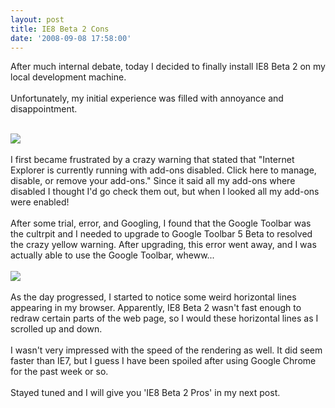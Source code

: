 ```yaml
---
layout: post
title: IE8 Beta 2 Cons
date: '2008-09-08 17:58:00'
---
```


After much internal debate, today I decided to finally install IE8 Beta 2 on my local development machine.<br><br>Unfortunately, my initial experience was filled with annoyance and disappointment.<br><br><div><a href="http://4.bp.blogspot.com/_L6DiZQsfJzs/SMXhF0JN9ZI/AAAAAAAAERE/p-mSOH9pElI/s1600-h/Ie8Error.png" imageanchor="1"><img border="0" src="http://4.bp.blogspot.com/_L6DiZQsfJzs/SMXhF0JN9ZI/AAAAAAAAERE/pf2UhRZRA_g/s400-R/Ie8Error.png"></a></div><br>I first became frustrated by a crazy warning that stated that "Internet Explorer is currently running with add-ons disabled. Click here to manage, disable, or remove your add-ons." Since it said all my add-ons where disabled I thought I'd go check them out, but when I looked all my add-ons were enabled!<br><br>After some trial, error, and Googling, I found that the Google Toolbar was the cultrpit and I needed to upgrade to Google Toolbar 5 Beta to resolved the crazy yellow warning. After upgrading, this error went away, and I was actually able to use the Google Toolbar, wheww...<br><br><div><a href="http://3.bp.blogspot.com/_L6DiZQsfJzs/SMXhOBZ7F_I/AAAAAAAAERM/fcwvUkSDW_8/s1600-h/IE8Error2.JPG" imageanchor="1"><img border="0" src="http://3.bp.blogspot.com/_L6DiZQsfJzs/SMXhOBZ7F_I/AAAAAAAAERM/jt3jIY5kKvs/s400-R/IE8Error2.JPG"></a></div><br>As the day progressed, I started to notice some weird horizontal lines appearing in my browser. Apparently, IE8 Beta 2 wasn't fast enough to redraw certain parts of the web page, so I would these horizontal lines as I scrolled up and down.<br><br>I wasn't very impressed with the speed of the rendering as well. It did seem faster than IE7, but I guess I have been spoiled after using Google Chrome for the past week or so.<br><br>Stayed tuned and I will give you 'IE8 Beta 2 Pros' in my next post.